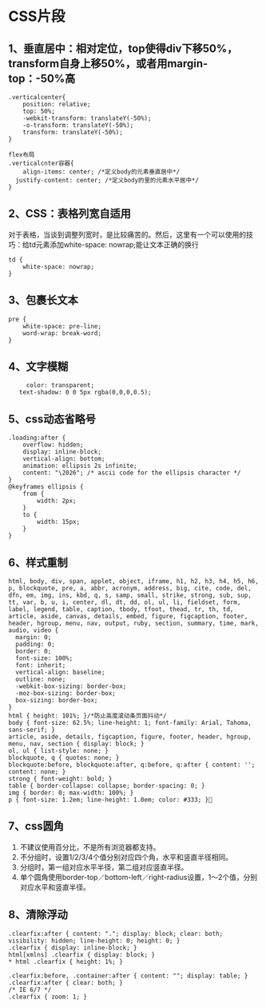 # CSS片段
## 1、垂直居中：相对定位，top使得div下移50%，transform自身上移50%，或者用margin-top：-50%高
```
.verticalcenter{
    position: relative;
    top: 50%;
    -webkit-transform: translateY(-50%);
    -o-transform: translateY(-50%);
    transform: translateY(-50%);
}

flex布局
.verticalcnter容器{
	align-items: center; /*定义body的元素垂直居中*/
  justify-content: center; /*定义body的里的元素水平居中*/
}
```

## 2、CSS：表格列宽自适用
对于表格，当谈到调整列宽时，是比较痛苦的。然后，这里有一个可以使用的技巧：给td元素添加white-space: nowrap;能让文本正确的换行
```
td {
    white-space: nowrap;
}
```

## 3、包裹长文本
```
pre {
    white-space: pre-line;
    word-wrap: break-word;
}
```

## 4、文字模糊
```
	 color: transparent;
   text-shadow: 0 0 5px rgba(0,0,0,0.5);
```

## 5、css动态省略号
```
.loading:after {
    overflow: hidden;
    display: inline-block;
    vertical-align: bottom;
    animation: ellipsis 2s infinite;
    content: "\2026"; /* ascii code for the ellipsis character */
}
@keyframes ellipsis {
    from {
        width: 2px;
    }
    to {
        width: 15px;
    }
}
```

## 6、样式重制
```
html, body, div, span, applet, object, iframe, h1, h2, h3, h4, h5, h6, p, blockquote, pre, a, abbr, acronym, address, big, cite, code, del, dfn, em, img, ins, kbd, q, s, samp, small, strike, strong, sub, sup, tt, var, b, u, i, center, dl, dt, dd, ol, ul, li, fieldset, form, label, legend, table, caption, tbody, tfoot, thead, tr, th, td, article, aside, canvas, details, embed, figure, figcaption, footer, header, hgroup, menu, nav, output, ruby, section, summary, time, mark, audio, video {
  margin: 0;
  padding: 0;
  border: 0;
  font-size: 100%;
  font: inherit;
  vertical-align: baseline;
  outline: none;
  -webkit-box-sizing: border-box;
  -moz-box-sizing: border-box;
  box-sizing: border-box;
}
html { height: 101%; }/*防止高度滚动条页面抖动*/
body { font-size: 62.5%; line-height: 1; font-family: Arial, Tahoma, sans-serif; }
article, aside, details, figcaption, figure, footer, header, hgroup, menu, nav, section { display: block; }
ol, ul { list-style: none; }
blockquote, q { quotes: none; }
blockquote:before, blockquote:after, q:before, q:after { content: ''; content: none; }
strong { font-weight: bold; } 
table { border-collapse: collapse; border-spacing: 0; }
img { border: 0; max-width: 100%; }
p { font-size: 1.2em; line-height: 1.0em; color: #333; }
```

## 7、css圆角
1. 不建议使用百分比，不是所有浏览器都支持。
2. 不分组时，设置1/2/3/4个值分别对应四个角，水平和竖直半径相同。
3. 分组时，第一组对应水平半径，第二组对应竖直半径。
4. 单个圆角使用border-top／bottom-left／right-radius设置，1～2个值，分别对应水平和竖直半径。

## 8、清除浮动
```
.clearfix:after { content: "."; display: block; clear: both; visibility: hidden; line-height: 0; height: 0; }
.clearfix { display: inline-block; }
html[xmlns] .clearfix { display: block; }
* html .clearfix { height: 1%; }
```

```
.clearfix:before, .container:after { content: ""; display: table; }
.clearfix:after { clear: both; }
/* IE 6/7 */
.clearfix { zoom: 1; }
```